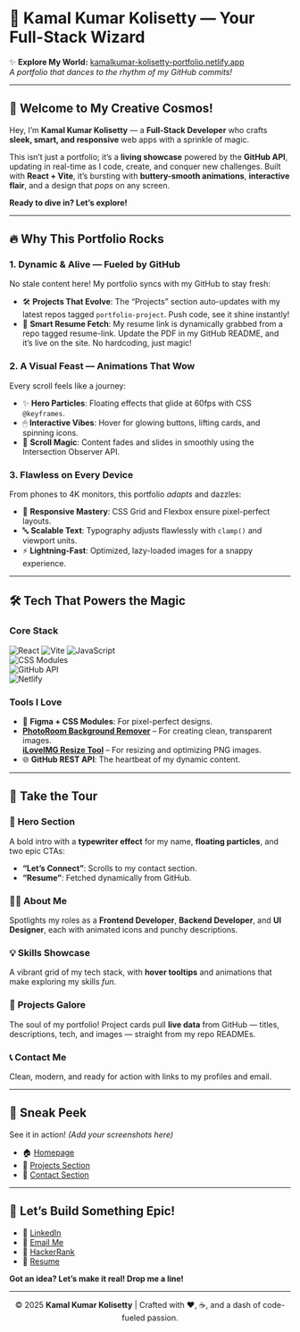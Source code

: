 

# 🚀 **Kamal Kumar Kolisetty** — Your Full-Stack Wizard  

✨ **Explore My World:** [kamalkumar-kolisetty-portfolio.netlify.app](https://kamalkumar-kolisetty-portfolio.netlify.app/)  
*A portfolio that dances to the rhythm of my GitHub commits!*

---

## 🌌 **Welcome to My Creative Cosmos!**  

Hey, I’m **Kamal Kumar Kolisetty** — a **Full-Stack Developer** who crafts **sleek, smart, and responsive** web apps with a sprinkle of magic.  

This isn’t just a portfolio; it’s a **living showcase** powered by the **GitHub API**, updating in real-time as I code, create, and conquer new challenges. Built with **React + Vite**, it’s bursting with **buttery-smooth animations**, **interactive flair**, and a design that *pops* on any screen.  

**Ready to dive in? Let’s explore!**  

---

## 🔥 **Why This Portfolio Rocks**  

### 1. **Dynamic & Alive** — Fueled by GitHub  
No stale content here! My portfolio syncs with my GitHub to stay fresh:  
- 🛠 **Projects That Evolve**: The “Projects” section auto-updates with my latest repos tagged `portfolio-project`. Push code, see it shine instantly!  
- 📄 **Smart Resume Fetch**: My resume link is dynamically grabbed from a repo tagged resume-link. Update the PDF in my GitHub README, and it’s live on the site. No hardcoding, just magic!

  

### 2. **A Visual Feast** — Animations That Wow  
Every scroll feels like a journey:  
- ✨ **Hero Particles**: Floating effects that glide at 60fps with CSS `@keyframes`.  
- 🖱 **Interactive Vibes**: Hover for glowing buttons, lifting cards, and spinning icons.  
- 📜 **Scroll Magic**: Content fades and slides in smoothly using the Intersection Observer API.  

### 3. **Flawless on Every Device**  
From phones to 4K monitors, this portfolio *adapts* and dazzles:  
- 📱 **Responsive Mastery**: CSS Grid and Flexbox ensure pixel-perfect layouts.  
- 🔤 **Scalable Text**: Typography adjusts flawlessly with `clamp()` and viewport units.  
- ⚡ **Lightning-Fast**: Optimized, lazy-loaded images for a snappy experience.  

---

## 🛠 **Tech That Powers the Magic**  

### Core Stack  
![React](https://img.shields.io/badge/React-20232A?style=for-the-badge&logo=react&logoColor=61DAFB) 
![Vite](https://img.shields.io/badge/Vite-646CFF?style=for-the-badge&logo=vite&logoColor=white) 
![JavaScript](https://img.shields.io/badge/JavaScript-F7DF1E?style=for-the-badge&logo=javascript&logoColor=black)  
![CSS Modules](https://img.shields.io/badge/CSS_Modules-000000?style=for-the-badge&logo=css-modules&logoColor=white)  
![GitHub API](https://img.shields.io/badge/GitHub_API-181717?style=for-the-badge&logo=github&logoColor=white)  
![Netlify](https://img.shields.io/badge/Netlify-00C7B7?style=for-the-badge&logo=netlify&logoColor=white)  

### Tools I Love  
- 🎨 **Figma + CSS Modules**: For pixel-perfect designs.
-  [**PhotoRoom Background Remover**](https://www.photoroom.com/tools/background-remover) – For creating clean, transparent images.  
 [**iLoveIMG Resize Tool**](https://www.iloveimg.com/resize-image/resize-png#resize-options,pixels) – For resizing and optimizing PNG images.  
- 🌐 **GitHub REST API**: The heartbeat of my dynamic content.  

---

## 🧭 **Take the Tour**  

### 🎉 **Hero Section**  
A bold intro with a **typewriter effect** for my name, **floating particles**, and two epic CTAs:  
- **“Let’s Connect”**: Scrolls to my contact section.  
- **“Resume”**: Fetched dynamically from GitHub.  

### 👨‍💻 **About Me**  
Spotlights my roles as a **Frontend Developer**, **Backend Developer**, and **UI Designer**, each with animated icons and punchy descriptions.  

### 💡 **Skills Showcase**  
A vibrant grid of my tech stack, with **hover tooltips** and animations that make exploring my skills *fun*.  

### 📂 **Projects Galore**  
The soul of my portfolio! Project cards pull **live data** from GitHub — titles, descriptions, tech, and images — straight from my repo READMEs.  

### 📞 **Contact Me**  
Clean, modern, and ready for action with links to my profiles and email.  

---

## 📸 **Sneak Peek**  

See it in action! *(Add your screenshots here)*  
- 🏠 [Homepage](#)  
- 📂 [Projects Section](#)  
- 📧 [Contact Section](#)  

---

## 🤝 **Let’s Build Something Epic!**  

- 🔗 [LinkedIn](https://www.linkedin.com/in/kamal-kumar-kolisetty-19b944221)  
- 💌 [Email Me](mailto:kamalkumarkolisetty@gmail.com)  
- 🧠 [HackerRank](https://www.hackerrank.com/kamalkumarkolis1)  
- 📄 [Resume](https://kamalkumar-kolisetty-resume.tiiny.site/)  

**Got an idea? Let’s make it real! Drop me a line!**  

---

<p align="center">
  © 2025 <strong>Kamal Kumar Kolisetty</strong> | Crafted with ❤️, ☕, and a dash of code-fueled passion.
</p>
